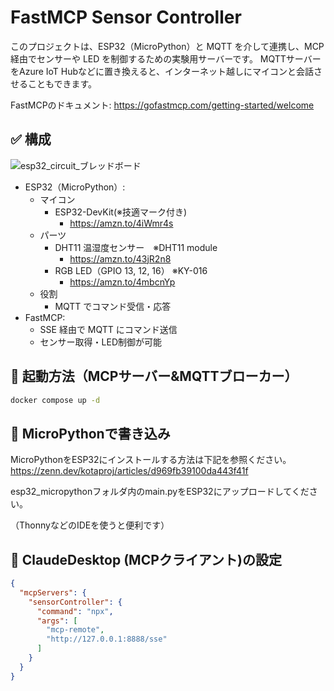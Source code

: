 # FastMCP Sensor Controller

このプロジェクトは、ESP32（MicroPython）と MQTT を介して連携し、MCP 経由でセンサーや LED を制御するための実験用サーバーです。
MQTTサーバーをAzure IoT Hubなどに置き換えると、インターネット越しにマイコンと会話させることもできます。

FastMCPのドキュメント: https://gofastmcp.com/getting-started/welcome

## ✅ 構成
![esp32_circuit_ブレッドボード](https://github.com/user-attachments/assets/658ffe65-04c2-4984-85ee-c3085c159579)
- ESP32（MicroPython）:
  - マイコン
    - ESP32-DevKit(※技適マーク付き)
      - https://amzn.to/4iWmr4s 
  - パーツ
    - DHT11 温湿度センサー　※DHT11 module
        - https://amzn.to/43jR2n8
    - RGB LED（GPIO 13, 12, 16） ※KY-016
        - https://amzn.to/4mbcnYp
  - 役割 
    - MQTT でコマンド受信・応答
- FastMCP:
  - SSE 経由で MQTT にコマンド送信
  - センサー取得・LED制御が可能


## 🚀 起動方法（MCPサーバー&MQTTブローカー）
```bash
docker compose up -d
```

## 💾 MicroPythonで書き込み
MicroPythonをESP32にインストールする方法は下記を参照ください。
https://zenn.dev/kotaproj/articles/d969fb39100da443f41f

esp32_micropythonフォルダ内のmain.pyをESP32にアップロードしてください。

（ThonnyなどのIDEを使うと便利です）


## 🧪 ClaudeDesktop (MCPクライアント)の設定
```json
{
  "mcpServers": {
    "sensorController": {
      "command": "npx",
      "args": [
        "mcp-remote",
        "http://127.0.0.1:8888/sse"
      ]
    }
  }
}

```

